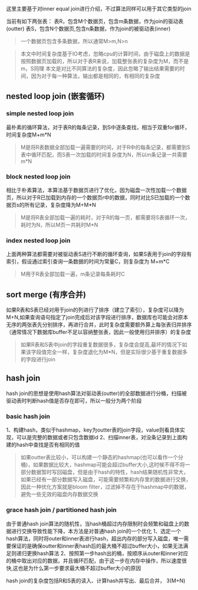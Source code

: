 

这里主要基于对inner equal join进行介绍，不过算法同样可以用于其它类型的join

当前有如下两张表：
表R，包含M个数据页，包含m条数据，作为join的驱动表(outter)
表S，包含N个数据页,包含n条数据，作为join的被驱动表(inner)
> 一个数据页包含多条数据，所以通常M>m,N>n

> 本文中时间复杂度基于IO考虑，忽略cpu的计算时间，由于磁盘上的数据是按照数据页加载的，所以对于表R来说，加载整张表的复杂度为M，而不是m，S同理
> 本文是对比不同算法的复杂度，因此忽略了输出结果需要的时间，因为对于每一种算法，输出都是相同的，有相同的复杂度

## nested loop join (嵌套循环)

### simple nested loop join

最朴素的循环算法，对于表R的每条记录，到S中逐条查找，相当于双重for循环，时间复杂度M+m*N
> M是将R表数据全部加载一遍需要的时间，对于R中的每条记录，都需要到S表中循环匹配，而S表一次加载的时间复杂度为N，所以m条记录一共需要m*N

### block nested loop join

相比于朴素算法，本算法基于数据页进行了优化，因为磁盘一次性加载一个数据页，所以对于R已加载到内存的一个数据页r中的数据，同时对比S已加载的一个数据页s的所有记录，复杂度降为M+M*N
> M是将R表全部加载一遍的耗时，对于R的每一页，都需要将S表循环一次，耗时为N，所以M页一共耗时M*N

### index nested loop join

上面两种算法都需要对被驱动表S进行不断的循环查询，如果S表用于join的字段有索引，假设通过索引查询一条数据的时间为常量C，则复杂度为 M+m*C

> M用于R表全部加载一遍，m条记录每条耗时C

## sort merge (有序合并)

如果R表和S表已经对用于join的列进行了排序（建立了索引），复杂度可以降为M+N,如果查询语句指定了join完成后对该字段进行排序，数据库也可能会对原本无序的两张表先分别排序，再进行合并，此时复杂度需要额外算上每张表归并排序（通常情况下数据库buffer不足以容纳整张表，因此一般使用归并排序）的复杂度

> 如果R表和S表中join的字段重复数据很多，复杂度会提高,最坏的情况下如果该字段值完全一样，复杂度退化为M*N，但是实际很少基于重复数据多的字段进行join

## hash join

hash join的思想是使用hash算法对驱动表(outter)的全部数据进行分桶，扫描被驱动表时判断hash值是否存在即可，所以一般分为两个阶段
### basic hash join

1、构建hash，类似于hashmap，key为outter表的join字段，value则看具体实现，可以是完整的数据或者只包含数据id
2、扫描inner表，对没条记录到上面构建的hash中查找是否有相同的值

> 如果outter表比较小，可以构建一个静态的hashmap(也可以看作一个分桶)，如果数据比较大，hashmap可能会超过buffer大小,这时候不得不将一部分数据暂时写回磁盘，但是由于hash的特性，hash结果随机性非常大，如果已经有一部分数据写入磁盘，可能需要频繁和内存里的数据进行交换，因此一种优化方案就是bloom filter，过滤掉不存在于hashmap中的数据，避免一些无效的磁盘内存数据交换

### grace hash join / partitioned hash join

由于普通hash join算法的随机性，当hash桶超过内存限制时会频繁和磁盘上的数据进行交换导致性能下降，本方法是对普通hash join的一个优化
1、选定一个hash算法，同时将outer和inner表进行hash，超出内存的部分写入磁盘，唯一需要保证的是确保outter和inner表hash后的最大桶不超过buffer大小，如果无法满足则递归更换hash算法
2、按照第一步hash出的桶，按顺序从outer和inner对应的桶中取出对应的数据，并且循环匹配，由于这一步在内存中操作，所以速度很快,这也是为什么第一步要求最大桶不超过buffer大小的原因

hash join的复杂度包括R和S表的读入、计算hash并写出、最后合并， 3(M+N)
